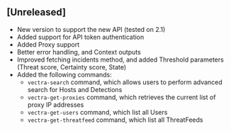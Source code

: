 ## [Unreleased]
  - New version to support the new API (tested on 2.1) 
  - Added support for API token authentication 
  - Added Proxy support
  - Better error handling, and Context outputs
  - Improved fetching incidents method, and added Threshold parameters (Threat score, Certainty score, State)
  - Added the following commands:
    - `vectra-search` command, which allows users to perform advanced search for Hosts and Detections
    - `vectra-get-proxies` command, which retrieves the current list of proxy IP addresses
    - `vectra-get-users` command, which list all Users
    - `vectra-get-threatfeed` command, which list all ThreatFeeds
